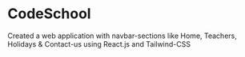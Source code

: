 # CodeSchool
Created a web application with navbar-sections like Home, Teachers, Holidays &amp; Contact-us using React.js and Tailwind-CSS
